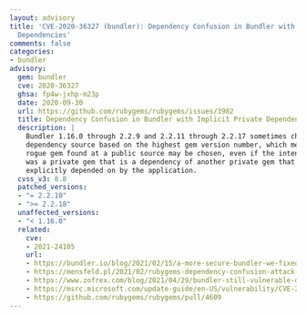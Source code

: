 ```yaml
---
layout: advisory
title: 'CVE-2020-36327 (bundler): Dependency Confusion in Bundler with Implicit Private
  Dependencies'
comments: false
categories:
- bundler
advisory:
  gem: bundler
  cve: 2020-36327
  ghsa: fp4w-jxhp-m23p
  date: 2020-09-30
  url: https://github.com/rubygems/rubygems/issues/3982
  title: Dependency Confusion in Bundler with Implicit Private Dependencies
  description: |
    Bundler 1.16.0 through 2.2.9 and 2.2.11 through 2.2.17 sometimes chooses a
    dependency source based on the highest gem version number, which means that a
    rogue gem found at a public source may be chosen, even if the intended choice
    was a private gem that is a dependency of another private gem that is
    explicitly depended on by the application.
  cvss_v3: 8.8
  patched_versions:
  - "= 2.2.10"
  - ">= 2.2.18"
  unaffected_versions:
  - "< 1.16.0"
  related:
    cve:
    - 2021-24105
    url:
    - https://bundler.io/blog/2021/02/15/a-more-secure-bundler-we-fixed-our-source-priorities.html
    - https://mensfeld.pl/2021/02/rubygems-dependency-confusion-attack-side-of-things/
    - https://www.zofrex.com/blog/2021/04/29/bundler-still-vulnerable-dependency-confusion-cve-2020-36327/
    - https://msrc.microsoft.com/update-guide/en-US/vulnerability/CVE-2021-24105
    - https://github.com/rubygems/rubygems/pull/4609
---
```

